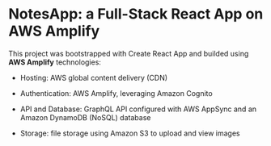 # NotesApp: a Full-Stack React App on AWS Amplify

This project was bootstrapped with Create React App and builded using **AWS Amplify** technologies:

- Hosting: AWS global content delivery (CDN)

- Authentication: AWS Amplify, leveraging Amazon Cognito

- API and Database: GraphQL API configured with AWS AppSync and an Amazon DynamoDB (NoSQL) database

- Storage: file storage using Amazon S3 to upload and view images

